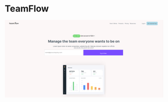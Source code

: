 # TeamFlow
![newDesign](https://github.com/AyanDas-99/web-Development-Journey/blob/main/teamflow/Screenshot%20from%202023-01-04%2018-36-59.png)
